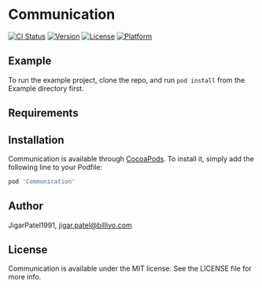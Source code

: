 # Communication

[![CI Status](https://img.shields.io/travis/JigarPatel1991/Communication.svg?style=flat)](https://travis-ci.org/JigarPatel1991/Communication)
[![Version](https://img.shields.io/cocoapods/v/Communication.svg?style=flat)](https://cocoapods.org/pods/Communication)
[![License](https://img.shields.io/cocoapods/l/Communication.svg?style=flat)](https://cocoapods.org/pods/Communication)
[![Platform](https://img.shields.io/cocoapods/p/Communication.svg?style=flat)](https://cocoapods.org/pods/Communication)

## Example

To run the example project, clone the repo, and run `pod install` from the Example directory first.

## Requirements

## Installation

Communication is available through [CocoaPods](https://cocoapods.org). To install
it, simply add the following line to your Podfile:

```ruby
pod 'Communication'
```

## Author

JigarPatel1991, jigar.patel@billiyo.com

## License

Communication is available under the MIT license. See the LICENSE file for more info.

